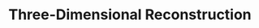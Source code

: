 ---
layout: page
title: Three-Dimensional Reconstruction
description: Oct '22, Geometric Vision Course Assignment
img: assets/img/project_3drecon.gif
importance: 2
redirect: https://www.andrew.cmu.edu/course/16-822/projects/gunjans/proj3/
category: individual
---